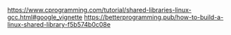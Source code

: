 https://www.cprogramming.com/tutorial/shared-libraries-linux-gcc.html#google_vignette
https://betterprogramming.pub/how-to-build-a-linux-shared-library-f5b574b0c08e